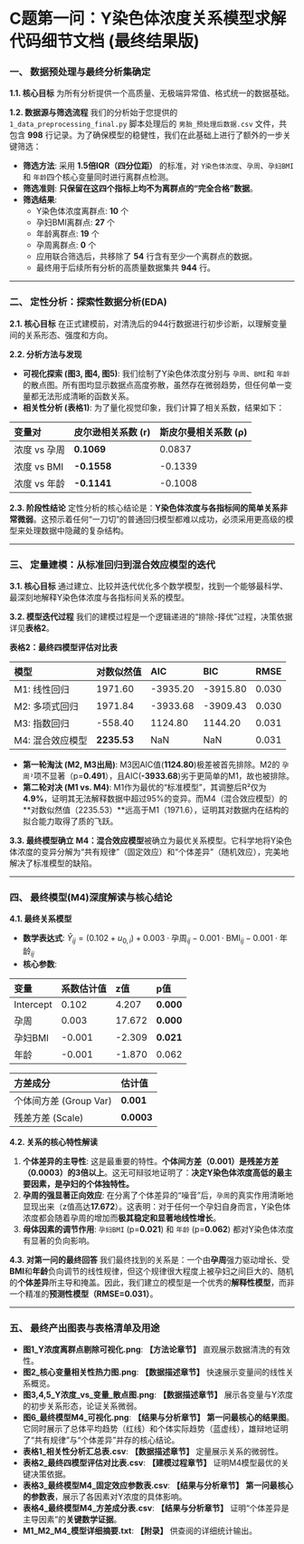 # C题第一问：Y染色体浓度关系模型求解代码细节文档 (最终结果版)

### 一、 数据预处理与最终分析集确定

**1.1. 核心目标**
为所有分析提供一个高质量、无极端异常值、格式统一的数据基础。

**1.2. 数据源与筛选流程**
我们的分析始于您提供的 `1_data_preprocessing_final.py` 脚本处理后的 `男胎_预处理后数据.csv` 文件，共包含 **998** 行记录。为了确保模型的稳健性，我们在此基础上进行了额外的一步关键筛选：

* **筛选方法**: 采用 **1.5倍IQR（四分位距）** 的标准，对 `Y染色体浓度`、`孕周`、`孕妇BMI`和 `年龄`四个核心变量同时进行离群点检测。
* **筛选准则**: **只保留在这四个指标上均不为离群点的“完全合格”数据**。
* **筛选结果**:
  * Y染色体浓度离群点: **10** 个
  * 孕妇BMI离群点: **27** 个
  * 年龄离群点: **19** 个
  * 孕周离群点: **0** 个
  * 应用联合筛选后，共移除了 **54** 行含有至少一个离群点的数据。
  * 最终用于后续所有分析的高质量数据集共 **944** 行。

---

### 二、 定性分析：探索性数据分析(EDA)

**2.1. 核心目标**
在正式建模前，对清洗后的944行数据进行初步诊断，以理解变量间的关系形态、强度和方向。

**2.2. 分析方法与发现**

* **可视化探索 (图3, 图4, 图5)**: 我们绘制了Y染色体浓度分别与 `孕周`、`BMI`和 `年龄`的散点图。所有图均显示数据点高度弥散，虽然存在微弱趋势，但任何单一变量都无法形成清晰的函数关系。
* **相关性分析 (表格1)**: 为了量化视觉印象，我们计算了相关系数，结果如下：

| 变量对       | 皮尔逊相关系数 (r) | 斯皮尔曼相关系数 (ρ) |
| :----------- | :----------------- | :-------------------- |
| 浓度 vs 孕周 | **0.1069**   | 0.0837                |
| 浓度 vs BMI  | **-0.1558**  | -0.1339               |
| 浓度 vs 年龄 | **-0.1141**  | -0.1008               |

**2.3. 阶段性结论**
定性分析的核心结论是：**Y染色体浓度与各指标间的简单关系非常微弱**。这预示着任何“一刀切”的普通回归模型都难以成功，必须采用更高级的模型来处理数据中隐藏的复杂结构。

---

### 三、 定量建模：从标准回归到混合效应模型的迭代

**3.1. 核心目标**
通过建立、比较并迭代优化多个数学模型，找到一个能够最科学、最深刻地解释Y染色体浓度与各指标间关系的模型。

**3.2. 模型迭代过程**
我们的建模过程是一个逻辑递进的“排除-择优”过程，决策依据详见**表格2**。

**表格2：最终四模型评估对比表**

| 模型             | 对数似然值        | AIC      | BIC      | RMSE  |
| :--------------- | :---------------- | :------- | :------- | :---- |
| M1: 线性回归     | 1971.60           | -3935.20 | -3915.80 | 0.030 |
| M2: 多项式回归   | 1971.84           | -3933.68 | -3909.43 | 0.030 |
| M3: 指数回归     | -558.40           | 1124.80  | 1144.20  | 0.031 |
| M4: 混合效应模型 | **2235.53** | NaN      | NaN      | 0.031 |

* **第一轮淘汰 (M2, M3出局)**: M3因AIC值(**1124.80**)极差被首先排除。M2的 `孕周²`项不显著（p=**0.491**），且AIC(**-3933.68**)劣于更简单的M1，故也被排除。
* **第二轮对决 (M1 vs. M4)**: M1作为最优的“标准模型”，其调整后R²仅为**4.9%**，证明其无法解释数据中超过95%的变异。而M4（混合效应模型）的**对数似然值（2235.53）**远高于M1（1971.6），证明其对数据内在结构的拟合能力取得了质的飞跃。

**3.3. 最终模型确立**
**M4：混合效应模型**被确立为最优关系模型。它科学地将Y染色体浓度的变异分解为“共有规律”（固定效应）和“个体差异”（随机效应），完美地解决了标准模型的缺陷。

---

### 四、 最终模型(M4)深度解读与核心结论

**4.1. 最终关系模型**

* **数学表达式**:
  $\hat{Y}_{ij} = (0.102 + u_{0,i}) + 0.003 \cdot \text{孕周}_{ij} - 0.001 \cdot \text{BMI}_{ij} - 0.001 \cdot \text{年龄}_{ij}$
* **核心参数**:

| 变量      | 系数估计值 | z值    | p值             |
| :-------- | :--------- | :----- | :-------------- |
| Intercept | 0.102      | 4.207  | **0.000** |
| 孕周      | 0.003      | 17.672 | **0.000** |
| 孕妇BMI   | -0.001     | -2.309 | **0.021** |
| 年龄      | -0.001     | -1.870 | 0.062           |

| 方差成分               | 估计值           |
| :--------------------- | :--------------- |
| 个体间方差 (Group Var) | **0.001**  |
| 残差方差 (Scale)       | **0.0003** |

**4.2. 关系的核心特性解读**

1. **个体差异的主导性**: 这是最重要的特性。**个体间方差（0.001）**是**残差方差（0.0003）的3倍以上**。这无可辩驳地证明了：**决定Y染色体浓度高低的最主要因素，是孕妇的个体独特性。**
2. **孕周的强显著正向效应**: 在分离了个体差异的“噪音”后，`孕周`的真实作用清晰地显现出来（z值高达**17.672**）。这表明：对于任何一个孕妇自身而言，Y染色体浓度都会随着孕周的增加而**极其稳定和显著地线性增长**。
3. **母体因素的调节作用**: `孕妇BMI` (p=**0.021**) 和 `年龄` (p=**0.062**) 都对Y染色体浓度有显著的负向影响。

**4.3. 对第一问的最终回答**
我们最终找到的关系是：一个由**孕周**强力驱动增长、受**BMI**和**年龄**负向调节的线性规律，但这个规律很大程度上被孕妇之间巨大的、随机的**个体差异**所主导和掩盖。因此，我们建立的模型是一个优秀的**解释性模型**，而非一个精准的**预测性模型（RMSE=0.031）**。

---

### 五、 最终产出图表与表格清单及用途

* **图1_Y浓度离群点剔除可视化.png**: **【方法论章节】** 直观展示数据清洗的有效性。
* **图2_核心变量相关性热力图.png**: **【数据描述章节】** 快速展示变量间的线性关系概览。
* **图3,4,5_Y浓度_vs_变量_散点图.png**: **【数据描述章节】** 展示各变量与Y浓度的初步关系形态，论证关系微弱。
* **图6_最终模型M4_可视化.png**: **【结果与分析章节】** **第一问最核心的结果图**。它同时展示了总体平均趋势（红线）和个体实际趋势（蓝虚线），雄辩地证明了“共有规律”与“个体差异”并存的核心结论。
* **表格1_相关性分析汇总表.csv**: **【数据描述章节】** 定量展示关系的微弱性。
* **表格2_最终四模型评估对比表.csv**: **【建模过程章节】** 证明M4模型最优的关键决策依据。
* **表格3_最终模型M4_固定效应参数表.csv**: **【结果与分析章节】** **第一问最核心的参数表**，展示了各因素对Y浓度的具体影响。
* **表格4_最终模型M4_方差成分表.csv**: **【结果与分析章节】** 证明“个体差异是主导因素”的**关键数学证据**。
* **M1_M2_M4_模型详细摘要.txt**: **【附录】** 供查阅的详细统计输出。
